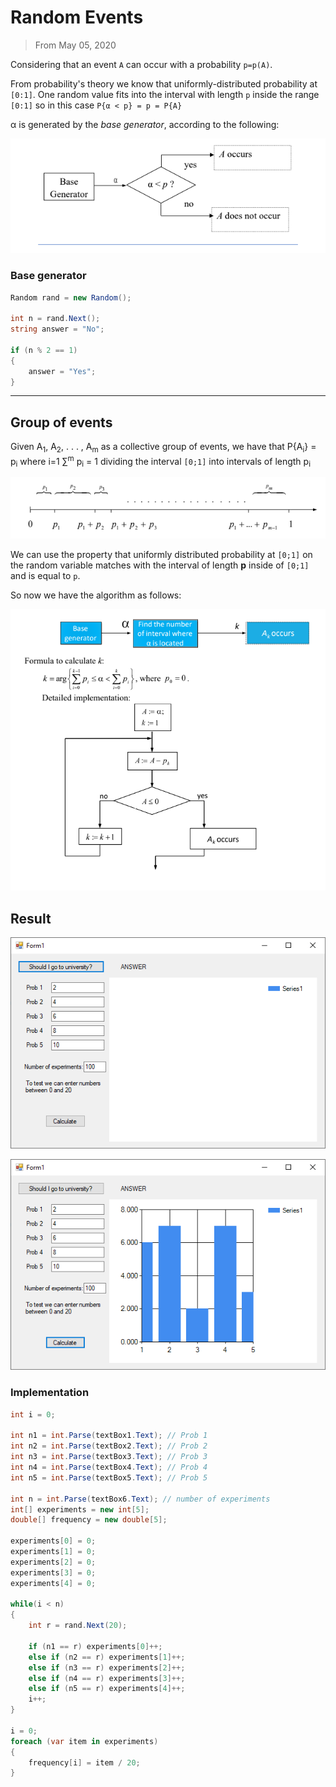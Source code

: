 # Random Events
> From May 05, 2020

Considering that an event `A` can occur with a probability `p=p(A)`.

From probability's theory we know that uniformly-distributed probability at `[0:1]`. 
One random value fits into the interval with length `p` inside the range `[0:1]` so in this case `P{α < p} = p = P{A}`

α is generated by the *base generator*, according to the following:

![re_1.png](./images/re_1.png)

### Base generator
```csharp
Random rand = new Random();

int n = rand.Next();
string answer = "No";

if (n % 2 == 1)
{
    answer = "Yes";
}
```
---

## Group of events
Given A<sub>1</sub>, A<sub>2</sub>, . . . , A<sub>m</sub> as a collective group of events, we have that P{A<sub>i</sub>} = p<sub>i</sub> where i=1 ∑<sup>m</sup> p<sub>i</sub> = 1 dividing the interval `[0;1]` into intervals of length p<sub>i</sub>

![re_2.png](./images/re_2.png)

We can use the property that uniformly distributed probability at `[0;1]` on the random variable matches with the interval of length **p** inside of `[0;1]` and is equal to `p`. 

So now we have the algorithm as follows:

![re_3.png](./images/re_3.png)

## Result

![re_4.png](./images/re_4.png)

![re_5.png](./images/re_5.png)

### Implementation
```csharp
int i = 0;

int n1 = int.Parse(textBox1.Text); // Prob 1
int n2 = int.Parse(textBox2.Text); // Prob 2
int n3 = int.Parse(textBox3.Text); // Prob 3
int n4 = int.Parse(textBox4.Text); // Prob 4
int n5 = int.Parse(textBox5.Text); // Prob 5

int n = int.Parse(textBox6.Text); // number of experiments
int[] experiments = new int[5];
double[] frequency = new double[5];

experiments[0] = 0;
experiments[1] = 0;
experiments[2] = 0;
experiments[3] = 0;
experiments[4] = 0;

while(i < n)
{
    int r = rand.Next(20);

    if (n1 == r) experiments[0]++;
    else if (n2 == r) experiments[1]++;
    else if (n3 == r) experiments[2]++;
    else if (n4 == r) experiments[3]++;
    else if (n5 == r) experiments[4]++;
    i++;
}

i = 0;
foreach (var item in experiments)
{
    frequency[i] = item / 20;
}
```
